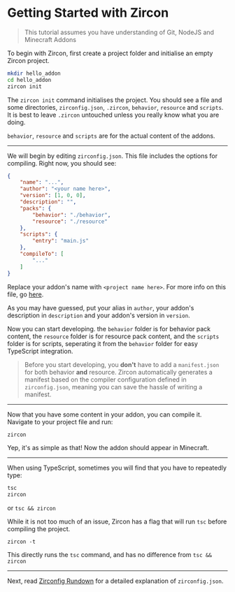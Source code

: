 # Getting Started with Zircon

> This tutorial assumes you have understanding of Git, NodeJS and Minecraft Addons

To begin with Zircon, first create a project folder and initialise an empty Zircon project.
```sh
mkdir hello_addon
cd hello_addon
zircon init
```

The `zircon init` command initialises the project. You should see a file and some directories, `zirconfig.json`, `.zircon`, `behavior`, `resource` and `scripts`. It is best to leave `.zircon` untouched unless you really know what you are doing.

`behavior`, `resource` and `scripts` are for the actual content of the addons.

---

We will begin by editing `zirconfig.json`. This file includes the options for compiling. Right now, you should see:
```json
{
	"name": "...",
	"author": "<your name here>",
	"version": [1, 0, 0],
	"description": "",
	"packs": {
		"behavior": "./behavior",
		"resource": "./resource"
	},
	"scripts": {
		"entry": "main.js"
	},
	"compileTo": [
		"..."
	]
}
```
Replace your addon's name with `<project name here>`. For more info on this file, go [here](./zirconfig.md).

As you may have guessed, put your alias in `author`, your addon's description in `description` and your addon's version in `version`.

Now you can start developing. the `behavior` folder is for behavior pack content, the `resource` folder is for resource pack content, and the `scripts` folder is for scripts, seperating it from the `behavior` folder for easy TypeScript integration.

> Before you start developing, you **don't** have to add a `manifest.json` for both behavior **and** resource. Zircon automatically generates a manifest based on the compiler configuration defined in `zirconfig.json`, meaning you can save the hassle of writing a manifest.

---

Now that you have some content in your addon, you can compile it. Navigate to your project file and run:
```sh
zircon
```
Yep, it's as simple as that! Now the addon should appear in Minecraft.

---

When using TypeScript, sometimes you will find that you have to repeatedly type:
```sh
tsc
zircon
```

or `tsc && zircon`

While it is not too much of an issue, Zircon has a flag that will run `tsc` before compiling the project.
```
zircon -t
```

This directly runs the `tsc` command, and has no difference from `tsc && zircon`

---

Next, read [Zirconfig Rundown](./zirconfig.md) for a detailed explanation of `zirconfig.json`.